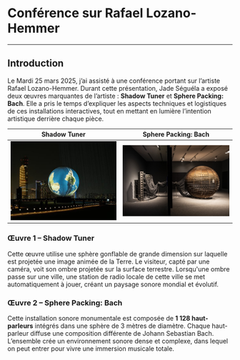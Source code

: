 # Conférence sur Rafael Lozano-Hemmer #

---

## Introduction ##

Le Mardi 25 mars 2025,  j’ai assisté à une conférence portant sur l’artiste Rafael Lozano-Hemmer. Durant cette présentation, Jade Séguéla a exposé deux œuvres marquantes de l’artiste : **Shadow Tuner** et **Sphere Packing: Bach**. Elle a pris le temps d’expliquer les aspects techniques et logistiques de ces installations interactives, tout en mettant en lumière l’intention artistique derrière chaque pièce.

| Shadow Tuner | Sphere Packing: Bach |
|---------|-----------------|
| ![Oeuvre 1](media/shadow_tuner.jpg) | ![Oeuvre 3](media/sphere_packing_bach_GRAND_ANGLE.jpg) |

### Œuvre 1 – Shadow Tuner ###

Cette œuvre utilise une sphère gonflable de grande dimension sur laquelle est projetée une image animée de la Terre. Le visiteur, capté par une caméra, voit son ombre projetée sur la surface terrestre. Lorsqu'une ombre passe sur une ville, une station de radio locale de cette ville se met automatiquement à jouer, créant un paysage sonore mondial et évolutif.

### Œuvre 2 – Sphere Packing: Bach ###

Cette installation sonore monumentale est composée de **1 128 haut-parleurs** intégrés dans une sphère de 3 mètres de diamètre. Chaque haut-parleur diffuse une composition différente de Johann Sebastian Bach. L’ensemble crée un environnement sonore dense et complexe, dans lequel on peut entrer pour vivre une immersion musicale totale.
